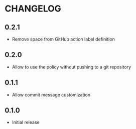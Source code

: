 # CHANGELOG

## 0.2.1

* Remove space from GitHub action label definition

## 0.2.0

  * Allow to use the policy without pushing to a git repository

## 0.1.1

  * Allow commit message customization

## 0.1.0

  * Initial release
